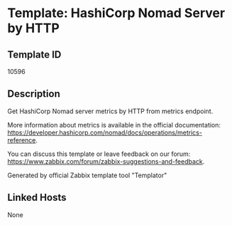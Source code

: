 # Template: HashiCorp Nomad Server by HTTP

## Template ID
10596

## Description
Get HashiCorp Nomad server metrics by HTTP from metrics endpoint.

More information about metrics is available in the official documentation: https://developer.hashicorp.com/nomad/docs/operations/metrics-reference.

You can discuss this template or leave feedback on our forum: https://www.zabbix.com/forum/zabbix-suggestions-and-feedback.

Generated by official Zabbix template tool "Templator"

## Linked Hosts
None

